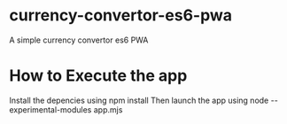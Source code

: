 # currency-convertor-es6-pwa
A simple currency convertor es6 PWA

# How to Execute the app
 Install the depencies using npm install
 Then launch the app using node --experimental-modules app.mjs
